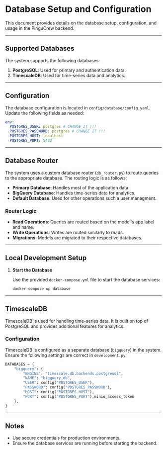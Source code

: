 # Database Setup and Configuration

This document provides details on the database setup, configuration, and usage in the PinguCrew backend.

---

## Supported Databases

The system supports the following databases:
1. **PostgreSQL**: Used for primary and authentication data.
2. **TimescaleDB**: Used for time-series data and analytics.

---

## Configuration

The database configuration is located in `config/database/config.yaml`. Update the following fields as needed:

```yaml
env:
  POSTGRES_USER: postgres # CHANGE IT !!!
  POSTGRES_PASSWORD: postgres # CHANGE IT !!!
  POSTGRES_HOST: localhost
  POSTGRES_PORT: 5432
```

---

## Database Router

The system uses a custom database router (`db_router.py`) to route queries to the appropriate database. The routing logic is as follows:

- **Primary Database**: Handles most of the application data.
- **BigQuery Database**: Handles time-series data for analytics.
- **Default Database**: Used for other operations such a user managment.

### Router Logic

- **Read Operations**: Queries are routed based on the model's app label and name.
- **Write Operations**: Writes are routed similarly to reads.
- **Migrations**: Models are migrated to their respective databases.

---

## Local Development Setup

1. **Start the Database**

   Use the provided `docker-compose.yml` file to start the database services:

   ```bash
   docker-compose up database
   ```
---

## TimescaleDB

TimescaleDB is used for handling time-series data. It is built on top of PostgreSQL and provides additional features for analytics.

### Configuration

TimescaleDB is configured as a separate database (`bigquery`) in the system. Ensure the following settings are correct in `development.py`:

```python
DATABASES = {
    "bigquery": {
        "ENGINE": "timescale.db.backends.postgresql",
        "NAME": "bigquery_db",
        "USER": config("POSTGRES_USER"),
        "PASSWORD": config("POSTGRES_PASSWORD"),
        "HOST": config("POSTGRES_HOST"),
        "PORT": config("POSTGRES_PORT"),minio_access_token
    },
}
```

---

## Notes

- Use secure credentials for production environments.
- Ensure the database services are running before starting the backend.